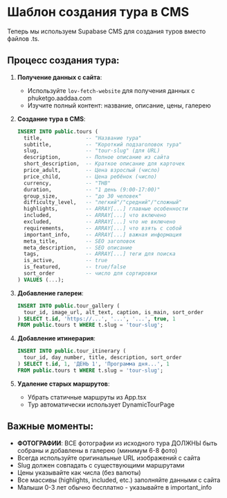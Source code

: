 # Шаблон создания тура в CMS

Теперь мы используем Supabase CMS для создания туров вместо файлов .ts.

## Процесс создания тура:

1. **Получение данных с сайта**:
   - Используйте `lov-fetch-website` для получения данных с phuketgo.aaddaa.com
   - Изучите полный контент: название, описание, цены, галерею

2. **Создание тура в CMS**:
   ```sql
   INSERT INTO public.tours (
     title,              -- "Название тура"
     subtitle,           -- "Короткий подзаголовок тура"
     slug,               -- "tour-slug" (для URL)
     description,        -- Полное описание из сайта
     short_description,  -- Краткое описание для карточек
     price_adult,        -- Цена взрослый (число)
     price_child,        -- Цена ребёнок (число) 
     currency,           -- "THB"
     duration,           -- "1 день (9:00-17:00)"
     group_size,         -- "до 30 человек"
     difficulty_level,   -- "легкий"/"средний"/"сложный"
     highlights,         -- ARRAY[...] главные особенности
     included,           -- ARRAY[...] что включено
     excluded,           -- ARRAY[...] что не включено  
     requirements,       -- ARRAY[...] что взять с собой
     important_info,     -- ARRAY[...] важная информация
     meta_title,         -- SEO заголовок
     meta_description,   -- SEO описание
     tags,               -- ARRAY[...] теги для поиска
     is_active,          -- true
     is_featured,        -- true/false
     sort_order          -- число для сортировки
   ) VALUES (...);
   ```

3. **Добавление галереи**:
   ```sql
   INSERT INTO public.tour_gallery (
     tour_id, image_url, alt_text, caption, is_main, sort_order
   ) SELECT t.id, 'https://...', '...', '...', true, 1
   FROM public.tours t WHERE t.slug = 'tour-slug';
   ```

4. **Добавление итинерария**:
   ```sql
   INSERT INTO public.tour_itinerary (
     tour_id, day_number, title, description, sort_order
   ) SELECT t.id, 1, 'ДЕНЬ 1', 'Программа дня...', 1
   FROM public.tours t WHERE t.slug = 'tour-slug';
   ```

5. **Удаление старых маршрутов**:
   - Убрать статичные маршруты из App.tsx
   - Тур автоматически использует DynamicTourPage

## Важные моменты:
- **ФОТОГРАФИИ**: ВСЕ фотографии из исходного тура ДОЛЖНЫ быть собраны и добавлены в галерею (минимум 6-8 фото)
- Всегда используйте оригинальные URL изображений с сайта
- Slug должен совпадать с существующими маршрутами
- Цены указывайте как числа (без валюты)
- Все массивы (highlights, included, etc.) заполняйте данными с сайта
- Малыши 0-3 лет обычно бесплатно - указывайте в important_info
